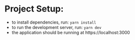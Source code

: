 # Project Setup:
- to install dependencies, run: ```yarn install```
- to run the development server, run: ```yarn dev```
- the application should be running at https://localhost:3000
